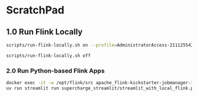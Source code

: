 # ScratchPad

## 1.0 Run Flink Locally
```bash
scripts/run-flink-locally.sh on --profile=AdministratorAccess-211125543747 --chip=arm64 --aws-s3-bucket=flink-kickstarter

scripts/run-flink-locally.sh off
```

### 2.0 Run Python-based Flink Apps
```bash
docker exec -it -w /opt/flink/src apache_flink-kickstarter-jobmanager-1 /bin/bash
uv run streamlit run supercharge_streamlit/streamlit_with_local_flink.py -- --aws-s3-bucket flink_kickstarter --aws-region us-east-1
```
